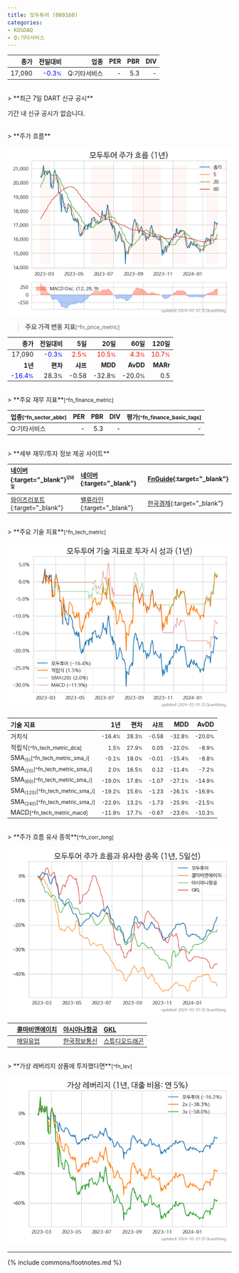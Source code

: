 ```yaml
---
title: 모두투어 (080160)
categories:
- KOSDAQ
- Q:기타서비스
---
```

| **종가** | **전일대비** | **업종** | **PER** | **PBR** | **DIV** |
| -------: | -----------: | -------: | ------: | ------: | ------: |
| 17,090 | <span style="color: blue">-0.3<small>%</small></span> | Q:기타서비스 | - | 5.3 | - |

<!-- more -->

<br>
> **최근 7일 DART 신규 공시**<a id="dart"></a>


기간 내 신규 공시가 없습니다.

<br>
> **주가 흐름**<a id="price"></a>

![080160](/stock/images/080160.png)

> **주요 가격 변동 지표**<small>[^fn_price_metric]</small>

| **종가** | **전일대비** | **5일** | **20일** | **60일** | **120일** |
| -------: | -----------: | ------: | -------: | -------: | --------: |
| 17,090 | <span style="color: blue">-0.3<small>%</small></span> | <span style="color: red">2.5<small>%</small></span> | <span style="color: red">10.5<small>%</small></span> | <span style="color: red">4.3<small>%</small></span> | <span style="color: red">10.7<small>%</small></span> |
| **1년** | **편차** | **샤프** | **MDD** | **AvDD** | **MARr** |
| <span style="color: blue">-16.4<small>%</small></span> | 28.3<small>%</small> | -0.58 | -32.8<small>%</small> | -20.0<small>%</small> | 0.5 |

<br>
> **주요 재무 지표**<small>[^fn_finance_metric]</small>

| **업종**<small>[^fn_sector_abbr]</small> | **PER** | **PBR** | **DIV** | **평가**<small>[^fn_finance_basic_tags]</small> |
| :--------------------------------------- | ------: | ------: | ------: | ----------------------------------------------: |
| Q:기타서비스 | - | 5.3 | - | - |

<br>
> **세부 재무/투자 정보 제공 사이트**

| [네이버](https://m.stock.naver.com/domestic/stock/080160/finance/summary){:target="_blank"}<sup><small>모바일</small></sup> | [네이버](https://finance.naver.com/item/coinfo.naver?code=080160){:target="_blank"} | [FnGuide](https://comp.fnguide.com/SVO2/ASP/SVD_Invest.asp?gicode=A080160&MenuYn=Y){:target="_blank"} |
| :----- | :--- | :--- |
| [와이즈리포트](https://comp.wisereport.co.kr/company/c1040001.aspx?cmp_cd=080160){:target="_blank"} | [밸류라인](https://www.valueline.co.kr/finance/summary/080160){:target="_blank"} | [한국경제](https://markets.hankyung.com/stock/080160/financial-summary){:target="_blank"} |

<br>
> **주요 기술 지표**<small>[^fn_tech_metric]</small>


![080160](/stock/images/080160_tech.png)

| **기술 지표** | **1년** | **편차** | **샤프** | **MDD** | **AvDD** |
| :------------ | ------: | -----------: | -------: | ------: | -------: |
| 거치식 | <small>-16.4<small>%</small></small> | <small>28.3<small>%</small></small> | <small>-0.58</small> | <small>-32.8<small>%</small></small> | <small>-20.0<small>%</small></small> |
| 적립식<small>[^fn_tech_metric_dca]</small> | <small>1.5<small>%</small></small> | <small>27.9<small>%</small></small> | <small>0.05</small> | <small>-22.0<small>%</small></small> | <small>-8.9<small>%</small></small> |
| SMA<small><sub>(5)</sub></small><small>[^fn_tech_metric_sma_i]</small> | <small>-0.1<small>%</small></small> | <small>18.0<small>%</small></small> | <small>-0.01</small> | <small>-15.4<small>%</small></small> | <small>-8.8<small>%</small></small> |
| SMA<small><sub>(20)</sub></small><small>[^fn_tech_metric_sma_i]</small> | <small>2.0<small>%</small></small> | <small>16.5<small>%</small></small> | <small>0.12</small> | <small>-11.4<small>%</small></small> | <small>-7.2<small>%</small></small> |
| SMA<small><sub>(60)</sub></small><small>[^fn_tech_metric_sma_i]</small> | <small>-19.0<small>%</small></small> | <small>17.8<small>%</small></small> | <small>-1.07</small> | <small>-27.1<small>%</small></small> | <small>-14.9<small>%</small></small> |
| SMA<small><sub>(120)</sub></small><small>[^fn_tech_metric_sma_i]</small> | <small>-19.2<small>%</small></small> | <small>15.6<small>%</small></small> | <small>-1.23</small> | <small>-26.1<small>%</small></small> | <small>-16.9<small>%</small></small> |
| SMA<small><sub>(240)</sub></small><small>[^fn_tech_metric_sma_i]</small> | <small>-22.9<small>%</small></small> | <small>13.2<small>%</small></small> | <small>-1.73</small> | <small>-25.9<small>%</small></small> | <small>-21.5<small>%</small></small> |
| MACD<small>[^fn_tech_metric_macd]</small> | <small>-11.9<small>%</small></small> | <small>17.7<small>%</small></small> | <small>-0.67</small> | <small>-23.6<small>%</small></small> | <small>-10.3<small>%</small></small> |

<br>
> **주가 흐름 유사 종목**<a id="corr"></a><small>[^fn_corr_long]</small>

![080160](/stock/images/080160_corr.png)

|    | [콜마비앤에이치](/200130/) | [아시아나항공](/020560/) | [GKL](/114090/) |
| :- | :------------------------------------- | :------------------------------------- | :--------------------------------------|
|    | [매일유업](/267980/) | [한국정보통신](/025770/) | [스튜디오드래곤](/253450/) |

<br>
> **가상 레버리지 상품에 투자했다면**<a id="2x"></a><small>[^fn_lev]</small>

![080160](/stock/images/080160_2x.png)

---
{% include commons/footnotes.md %}